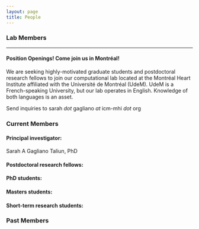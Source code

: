 ```yaml
---
layout: page
title: People 
---
```


### Lab Members

-------
#### Position Openings! <b>Come join us in Montréal!</b>
We are seeking highly-motivated graduate students and postdoctoral research fellows to join our computational lab located at the Montréal Heart Institute affiliated with the Université de Montréal (UdeM).
UdeM is a French-speaking University, but our lab operates in English. Knowledge of both languages is an asset.

Send inquiries to sarah <i>dot</i> gagliano <i>at</i> icm-mhi <i>dot</i> org


### Current Members
#### Principal investigator:
Sarah A Gagliano Taliun, PhD

#### Postdoctoral research fellows: 

#### PhD students:

#### Masters students:

#### Short-term research students:

### Past Members 
